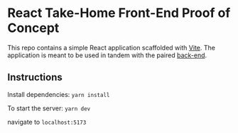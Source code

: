 # React Take-Home Front-End Proof of Concept

This repo contains a simple React application scaffolded with [Vite](https://vitejs.dev/). The application is meant to be used in tandem with the paired [back-end]("").


## Instructions
Install dependencies:
`yarn install`

To start the server:
`yarn dev`

navigate to `localhost:5173`